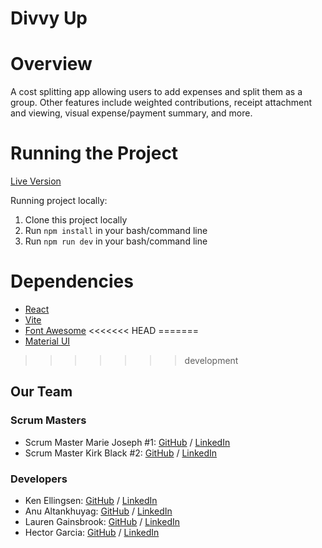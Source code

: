 # Divvy Up

# Overview

A cost splitting app allowing users to add expenses and split them as a group. Other features include weighted contributions, receipt attachment and viewing, visual expense/payment summary, and more.

# Running the Project

[Live Version](https://chingu-voyages.github.io/v51-tier2-team-26/)

Running project locally:

1. Clone this project locally
2. Run `npm install` in your bash/command line
3. Run `npm run dev` in your bash/command line

# Dependencies

- [React](https://react.dev/)
- [Vite](https://vitejs.dev/)
- [Font Awesome](https://fontawesome.com/)
<<<<<<< HEAD
=======
- [Material UI](https://mui.com/)
>>>>>>> development

## Our Team

### Scrum Masters

- Scrum Master Marie Joseph #1: [GitHub](https://github.com/Mari618) / [LinkedIn](https://www.linkedin.com/in/m-joseph-)
- Scrum Master Kirk Black #2: [GitHub](https://github.com/kirkblackjr) / [LinkedIn](https://linkedin.com/in/kirk-black-in-tech)

### Developers

- Ken Ellingsen: [GitHub](https://github.com/ken-ellingsen) / [LinkedIn](https://www.linkedin.com/in/ken-ellingsen/)
- Anu Altankhuyag: [GitHub](https://github.com/lunargravity) / [LinkedIn](https://www.linkedin.com/in/anu-altankhuyag/)
- Lauren Gainsbrook: [GitHub](https://github.com/lgainsbrook) / [LinkedIn](https://linkedin.com/in/lauren-gainsbrook)
- Hector Garcia: [GitHub](https://github.com/hectorgarcia07) / [LinkedIn](https://www.linkedin.com/in/hectorgarcia01/)
